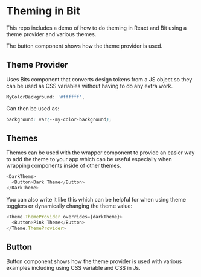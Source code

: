 # Theming in Bit

This repo includes a demo of how to do theming in React and Bit using a theme provider and various themes.

The button component shows how the theme provider is used.

## Theme Provider

Uses Bits component that converts design tokens from a JS object so they can be used as CSS variables without having to do any extra work.

```js
MyColorBackground: '#ffffff',
```

Can then be used as:

```css
background: var(--my-color-background);
```

## Themes

Themes can be used with the wrapper component to provide an easier way to add the theme to your app which can be useful especially when wrapping components inside of other themes.

```js
<DarkTheme>
  <Button>Dark Theme</Button>
</DarkTheme>
```

You can also write it like this which can be helpful for when using theme togglers or dynamically changing the theme value:

```js
<Theme.ThemeProvider overrides={darkTheme}>
  <Button>Pink Theme</Button>
</Theme.ThemeProvider>
```

## Button

Button component shows how the theme provider is used with various examples including using CSS variable and CSS in Js.
